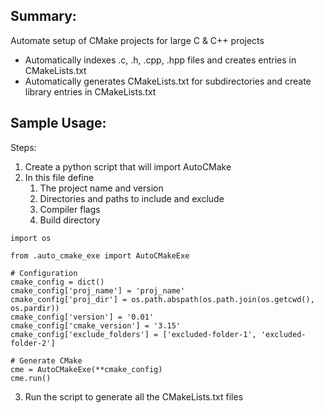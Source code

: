 <h2> Summary: </h2>

Automate setup of CMake projects for large C & C++ projects<br>
- Automatically indexes .c, .h, .cpp, .hpp files and creates entries in CMakeLists.txt
- Automatically generates CMakeLists.txt for subdirectories and create library entries in CMakeLists.txt

<h2> Sample Usage: </h2>

Steps:

1) Create a python script that will import AutoCMake
2) In this file define
   1) The project name and version
   2) Directories and paths to include and exclude
   3) Compiler flags
   4) Build directory
   
```
import os

from .auto_cmake_exe import AutoCMakeExe

# Configuration
cmake_config = dict()
cmake_config['proj_name'] = 'proj_name'
cmake_config['proj_dir'] = os.path.abspath(os.path.join(os.getcwd(), os.pardir))
cmake_config['version'] = '0.01'
cmake_config['cmake_version'] = '3.15'
cmake_config['exclude_folders'] = ['excluded-folder-1', 'excluded-folder-2']

# Generate CMake
cme = AutoCMakeExe(**cmake_config)
cme.run()
```

3) Run the script to generate all the CMakeLists.txt files